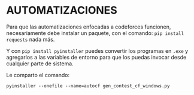 # AUTOMATIZACIONES

Para que las automatizaciones enfocadas a codeforces funcionen, necesariamente debe instalar un paquete, con el comando: `pip install requests` nada más.


Y con `pip install pyinstaller` puedes convertir los programas en `.exe` y agregarlos a las variables de entorno para que los puedas invocar desde cualquier parte de sistema.


Le comparto el comando:
```
pyinstaller --onefile --name=autocf gen_contest_cf_windows.py
```